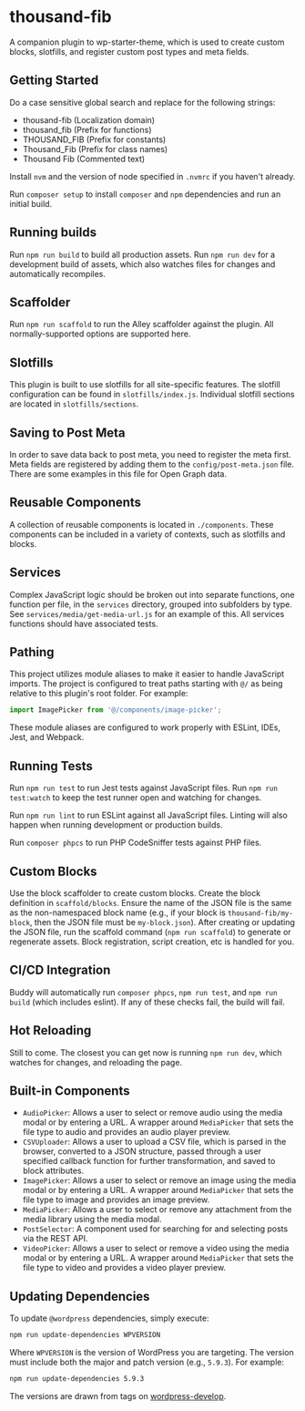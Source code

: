 # thousand-fib

A companion plugin to wp-starter-theme, which is used to create custom blocks,
slotfills, and register custom post types and meta fields.

## Getting Started

Do a case sensitive global search and replace for the following strings:

* thousand-fib (Localization domain)
* thousand_fib (Prefix for functions)
* THOUSAND_FIB (Prefix for constants)
* Thousand_Fib (Prefix for class names)
* Thousand Fib (Commented text)

Install `nvm` and the version of node specified in `.nvmrc` if you haven't already.

Run `composer setup` to install `composer` and `npm` dependencies and run an initial build.

## Running builds

Run `npm run build` to build all production assets. Run `npm run dev` for a
development build of assets, which also watches files for changes and
automatically recompiles.

## Scaffolder

Run `npm run scaffold` to run the Alley scaffolder against the plugin. All
normally-supported options are supported here.

## Slotfills

This plugin is built to use slotfills for all site-specific features. The
slotfill configuration can be found in `slotfills/index.js`. Individual slotfill
sections are located in `slotfills/sections`.

## Saving to Post Meta

In order to save data back to post meta, you need to register the meta first.
Meta fields are registered by adding them to the `config/post-meta.json` file.
There are some examples in this file for Open Graph data.

## Reusable Components

A collection of reusable components is located in `./components`. These
components can be included in a variety of contexts, such as slotfills and
blocks.

## Services

Complex JavaScript logic should be broken out into separate functions, one
function per file, in the `services` directory, grouped into subfolders by type.
See `services/media/get-media-url.js` for an example of this. All services
functions should have associated tests.

## Pathing

This project utilizes module aliases to make it easier to handle JavaScript
imports. The project is configured to treat paths starting with `@/` as being
relative to this plugin's root folder. For example:

```javascript
import ImagePicker from '@/components/image-picker';
```

These module aliases are configured to work properly with ESLint, IDEs, Jest,
and Webpack.

## Running Tests

Run `npm run test` to run Jest tests against JavaScript files. Run
`npm run test:watch` to keep the test runner open and watching for changes.

Run `npm run lint` to run ESLint against all JavaScript files. Linting will also
happen when running development or production builds.

Run `composer phpcs` to run PHP CodeSniffer tests against PHP files.

## Custom Blocks

Use the block scaffolder to create custom blocks. Create the block definition in
`scaffold/blocks`. Ensure the name of the JSON file is the same as the
non-namespaced block name (e.g., if your block is `thousand-fib/my-block`,
then the JSON file must be `my-block.json`). After creating or updating the JSON
file, run the scaffold command (`npm run scaffold`) to generate or regenerate
assets. Block registration, script creation, etc is handled for you.

## CI/CD Integration

Buddy will automatically run `composer phpcs`, `npm run test`, and
`npm run build` (which includes eslint). If any of these checks fail, the build
will fail.

## Hot Reloading

Still to come. The closest you can get now is running `npm run dev`, which
watches for changes, and reloading the page.

## Built-in Components
- `AudioPicker`: Allows a user to select or remove audio using the media
  modal or by entering a URL. A wrapper around `MediaPicker` that sets the file
  type to audio and provides an audio player preview.
- `CSVUploader`: Allows a user to upload a CSV file, which is parsed in the
  browser, converted to a JSON structure, passed through a user specified
  callback function for further transformation, and saved to block attributes.
- `ImagePicker`: Allows a user to select or remove an image using the media
  modal or by entering a URL. A wrapper around `MediaPicker` that sets the file
  type to image and provides an image preview.
- `MediaPicker`: Allows a user to select or remove any attachment from the media
  library using the media modal.
- `PostSelector`: A component used for searching for and selecting posts via the
  REST API.
- `VideoPicker`: Allows a user to select or remove a video using the media
  modal or by entering a URL. A wrapper around `MediaPicker` that sets the file
  type to video and provides a video player preview.

## Updating Dependencies

To update `@wordpress` dependencies, simply execute:

```sh
npm run update-dependencies WPVERSION
```

Where `WPVERSION` is the version of WordPress you are targeting. The version
must include both the major and patch version (e.g., `5.9.3`). For example:

```sh
npm run update-dependencies 5.9.3
```

The versions are drawn from tags on
[wordpress-develop](https://github.com/WordPress/wordpress-develop/tags).
